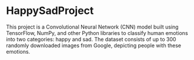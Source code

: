 # HappySadProject
This project is a Convolutional Neural Network (CNN) model built using TensorFlow, NumPy, and other Python libraries to classify human emotions into two categories: happy and sad. The dataset consists of up to 300 randomly downloaded images from Google, depicting people with these emotions.
